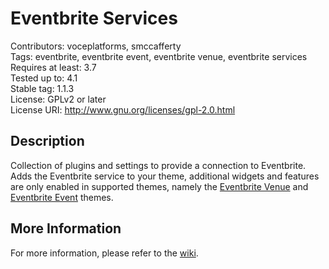 Eventbrite Services
==================

Contributors: voceplatforms, smccafferty  
Tags: eventbrite, eventbrite event, eventbrite venue, eventbrite services  
Requires at least: 3.7  
Tested up to: 4.1  
Stable tag: 1.1.3  
License: GPLv2 or later  
License URI: http://www.gnu.org/licenses/gpl-2.0.html  

## Description
Collection of plugins and settings to provide a connection to Eventbrite. Adds the Eventbrite service to your theme, additional widgets and features are only enabled in supported themes, namely the [Eventbrite Venue](https://wordpress.org/themes/eventbrite-venue) and [Eventbrite Event](https://wordpress.org/themes/eventbrite-event) themes.
 
## More Information
For more information, please refer to the [wiki](https://github.com/voceconnect/eventbrite-services/wiki).
